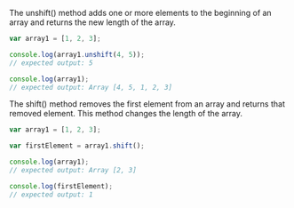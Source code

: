 The unshift() method adds one or more elements to the beginning of an array and returns the new length of the array.

```javascript
var array1 = [1, 2, 3];

console.log(array1.unshift(4, 5));
// expected output: 5

console.log(array1);
// expected output: Array [4, 5, 1, 2, 3]
```

The shift() method removes the first element from an array and returns that removed element. This method changes the length of the array.

```javascript
var array1 = [1, 2, 3];

var firstElement = array1.shift();

console.log(array1);
// expected output: Array [2, 3]

console.log(firstElement);
// expected output: 1
```